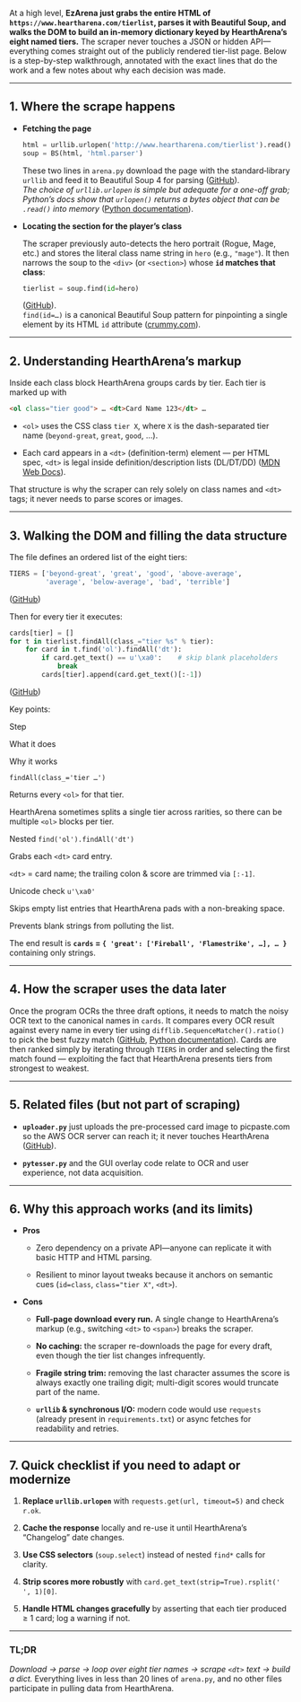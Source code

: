 ﻿
At a high level, **EzArena just grabs the entire HTML of `https://www.heartharena.com/tierlist`, parses it with Beautiful Soup, and walks the DOM to build an in-memory dictionary keyed by HearthArena’s eight named tiers.** The scraper never touches a JSON or hidden API—everything comes straight out of the publicly rendered tier-list page. Below is a step-by-step walkthrough, annotated with the exact lines that do the work and a few notes about why each decision was made.

----------

## 1. Where the scrape happens

-   **Fetching the page**
    
    ```python
    html = urllib.urlopen('http://www.heartharena.com/tierlist').read()
    soup = BS(html, 'html.parser')
    
    ```
    
    These two lines in `arena.py` download the page with the standard‐library `urllib` and feed it to Beautiful Soup 4 for parsing ([GitHub](https://raw.githubusercontent.com/jdrusso/EzArena/master/arena.py "raw.githubusercontent.com")).  
    _The choice of `urllib.urlopen` is simple but adequate for a one-off grab; Python’s docs show that `urlopen()` returns a bytes object that can be `.read()` into memory_ ([Python documentation](https://docs.python.org/3/howto/urllib2.html?utm_source=chatgpt.com "HOWTO Fetch Internet Resources Using The urllib Package ...")).
    
-   **Locating the section for the player’s class**
    
    The scraper previously auto-detects the hero portrait (Rogue, Mage, etc.) and stores the literal class name string in `hero` (e.g., `"mage"`). It then narrows the soup to the `<div>` (or `<section>`) whose **`id` matches that class**:
    
    ```python
    tierlist = soup.find(id=hero)
    
    ```
    
    ([GitHub](https://raw.githubusercontent.com/jdrusso/EzArena/master/arena.py "raw.githubusercontent.com")).  
    `find(id=…)` is a canonical Beautiful Soup pattern for pinpointing a single element by its HTML `id` attribute ([crummy.com](https://www.crummy.com/software/BeautifulSoup/bs4/doc/?utm_source=chatgpt.com "Beautiful Soup 4.13.0 documentation - Crummy")).
    

----------

## 2. Understanding HearthArena’s markup

Inside each class block HearthArena groups cards by tier. Each tier is marked up with

```html
<ol class="tier good"> … <dt>Card Name 123</dt> …

```

-   `<ol>` uses the CSS class `tier X`, where `X` is the dash-separated tier name (`beyond-great`, `great`, `good`, …).
    
-   Each card appears in a `<dt>` (definition-term) element — per HTML spec, `<dt>` is legal inside definition/description lists (DL/DT/DD) ([MDN Web Docs](https://developer.mozilla.org/en-US/docs/Web/HTML/Reference/Elements/dt?utm_source=chatgpt.com "<dt>: The Description Term element - HTML - MDN Web Docs")).
    

That structure is why the scraper can rely solely on class names and `<dt>` tags; it never needs to parse scores or images.

----------

## 3. Walking the DOM and filling the data structure

The file defines an ordered list of the eight tiers:

```python
TIERS = ['beyond-great', 'great', 'good', 'above-average',
         'average', 'below-average', 'bad', 'terrible']

```

([GitHub](https://raw.githubusercontent.com/jdrusso/EzArena/master/arena.py "raw.githubusercontent.com"))

Then for every tier it executes:

```python
cards[tier] = []
for t in tierlist.findAll(class_="tier %s" % tier):
    for card in t.find('ol').findAll('dt'):
        if card.get_text() == u'\xa0':    # skip blank placeholders
            break
        cards[tier].append(card.get_text()[:-1])

```

([GitHub](https://raw.githubusercontent.com/jdrusso/EzArena/master/arena.py "raw.githubusercontent.com"))

Key points:

Step

What it does

Why it works

`findAll(class_='tier …')`

Returns every `<ol>` for that tier.

HearthArena sometimes splits a single tier across rarities, so there can be multiple `<ol>` blocks per tier.

Nested `find('ol').findAll('dt')`

Grabs each `<dt>` card entry.

`<dt>` = card name; the trailing colon & score are trimmed via `[:-1]`.

Unicode check `u'\xa0'`

Skips empty list entries that HearthArena pads with a non-breaking space.

Prevents blank strings from polluting the list.

The end result is **`cards` = `{ 'great': ['Fireball', 'Flamestrike', …], … }`** containing only strings.

----------

## 4. How the scraper uses the data later

Once the program OCRs the three draft options, it needs to match the noisy OCR text to the canonical names in `cards`. It compares every OCR result against every name in every tier using `difflib.SequenceMatcher().ratio()` to pick the best fuzzy match ([GitHub](https://raw.githubusercontent.com/jdrusso/EzArena/master/arena.py "raw.githubusercontent.com"), [Python documentation](https://docs.python.org/3/library/difflib.html?utm_source=chatgpt.com "difflib — Helpers for computing deltas — Python 3.13.5 documentation")). Cards are then ranked simply by iterating through `TIERS` in order and selecting the first match found — exploiting the fact that HearthArena presents tiers from strongest to weakest.

----------

## 5. Related files (but **not** part of scraping)

-   **`uploader.py`** just uploads the pre-processed card image to picpaste.com so the AWS OCR server can reach it; it never touches HearthArena ([GitHub](https://raw.githubusercontent.com/jdrusso/EzArena/master/uploader.py "raw.githubusercontent.com")).
    
-   **`pytesser.py`** and the GUI overlay code relate to OCR and user experience, not data acquisition.
    

----------

## 6. Why this approach works (and its limits)

-   **Pros**
    
    -   Zero dependency on a private API—anyone can replicate it with basic HTTP and HTML parsing.
        
    -   Resilient to minor layout tweaks because it anchors on semantic cues (`id=class`, `class="tier X"`, `<dt>`).
        
-   **Cons**
    
    -   **Full-page download every run.** A single change to HearthArena’s markup (e.g., switching `<dt>` to `<span>`) breaks the scraper.
        
    -   **No caching:** the scraper re-downloads the page for every draft, even though the tier list changes infrequently.
        
    -   **Fragile string trim:** removing the last character assumes the score is always exactly one trailing digit; multi-digit scores would truncate part of the name.
        
    -   **`urllib` & synchronous I/O:** modern code would use `requests` (already present in `requirements.txt`) or async fetches for readability and retries.
        

----------

## 7. Quick checklist if you need to adapt or modernize

1.  **Replace `urllib.urlopen`** with `requests.get(url, timeout=5)` and check `r.ok`.
    
2.  **Cache the response** locally and re-use it until HearthArena’s “Changelog” date changes.
    
3.  **Use CSS selectors** (`soup.select`) instead of nested `find*` calls for clarity.
    
4.  **Strip scores more robustly** with `card.get_text(strip=True).rsplit(' ', 1)[0]`.
    
5.  **Handle HTML changes gracefully** by asserting that each tier produced ≥ 1 card; log a warning if not.
    

----------

### TL;DR

_Download → parse → loop over eight tier names → scrape `<dt>` text → build a dict._ Everything lives in less than 20 lines of `arena.py`, and no other files participate in pulling data from HearthArena.
